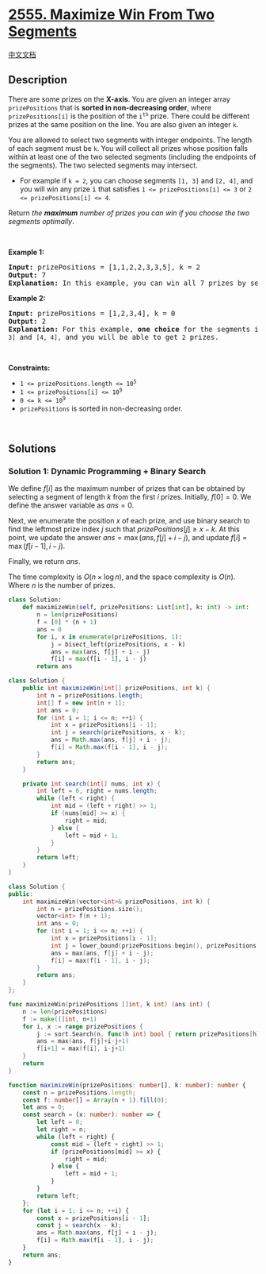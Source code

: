 # [2555. Maximize Win From Two Segments](https://leetcode.com/problems/maximize-win-from-two-segments)

[中文文档](/solution/2500-2599/2555.Maximize%20Win%20From%20Two%20Segments/README.md)

<!-- tags:Array,Binary Search,Sliding Window -->

<!-- difficulty:Medium -->

## Description

<p>There are some prizes on the <strong>X-axis</strong>. You are given an integer array <code>prizePositions</code> that is <strong>sorted in non-decreasing order</strong>, where <code>prizePositions[i]</code> is the position of the <code>i<sup>th</sup></code> prize. There could be different prizes at the same position on the line. You are also given an integer <code>k</code>.</p>

<p>You are allowed to select two segments with integer endpoints. The length of each segment must be <code>k</code>. You will collect all prizes whose position falls within at least one of the two selected segments (including the endpoints of the segments). The two selected segments may intersect.</p>

<ul>
	<li>For example if <code>k = 2</code>, you can choose segments <code>[1, 3]</code> and <code>[2, 4]</code>, and you will win any prize <font face="monospace">i</font> that satisfies <code>1 &lt;= prizePositions[i] &lt;= 3</code> or <code>2 &lt;= prizePositions[i] &lt;= 4</code>.</li>
</ul>

<p>Return <em>the <strong>maximum</strong> number of prizes you can win if you choose the two segments optimally</em>.</p>

<p>&nbsp;</p>
<p><strong class="example">Example 1:</strong></p>

<pre>
<strong>Input:</strong> prizePositions = [1,1,2,2,3,3,5], k = 2
<strong>Output:</strong> 7
<strong>Explanation:</strong> In this example, you can win all 7 prizes by selecting two segments [1, 3] and [3, 5].
</pre>

<p><strong class="example">Example 2:</strong></p>

<pre>
<strong>Input:</strong> prizePositions = [1,2,3,4], k = 0
<strong>Output:</strong> 2
<strong>Explanation:</strong> For this example, <strong>one choice</strong> for the segments is <code>[3, 3]</code> and <code>[4, 4],</code> and you will be able to get <code>2</code> prizes. 
</pre>

<p>&nbsp;</p>
<p><strong>Constraints:</strong></p>

<ul>
	<li><code>1 &lt;= prizePositions.length &lt;= 10<sup>5</sup></code></li>
	<li><code>1 &lt;= prizePositions[i] &lt;= 10<sup>9</sup></code></li>
	<li><code>0 &lt;= k &lt;= 10<sup>9</sup> </code></li>
	<li><code>prizePositions</code> is sorted in non-decreasing order.</li>
</ul>

<p>&nbsp;</p>
<style type="text/css">.spoilerbutton {display:block; border:dashed; padding: 0px 0px; margin:10px 0px; font-size:150%; font-weight: bold; color:#000000; background-color:cyan; outline:0; 
}
.spoiler {overflow:hidden;}
.spoiler > div {-webkit-transition: all 0s ease;-moz-transition: margin 0s ease;-o-transition: all 0s ease;transition: margin 0s ease;}
.spoilerbutton[value="Show Message"] + .spoiler > div {margin-top:-500%;}
.spoilerbutton[value="Hide Message"] + .spoiler {padding:5px;}
</style>

## Solutions

### Solution 1: Dynamic Programming + Binary Search

We define $f[i]$ as the maximum number of prizes that can be obtained by selecting a segment of length $k$ from the first $i$ prizes. Initially, $f[0] = 0$. We define the answer variable as $ans = 0$.

Next, we enumerate the position $x$ of each prize, and use binary search to find the leftmost prize index $j$ such that $prizePositions[j] \geq x - k$. At this point, we update the answer $ans = \max(ans, f[j] + i - j)$, and update $f[i] = \max(f[i - 1], i - j)$.

Finally, we return $ans$.

The time complexity is $O(n \times \log n)$, and the space complexity is $O(n)$. Where $n$ is the number of prizes.

<!-- tabs:start -->

```python
class Solution:
    def maximizeWin(self, prizePositions: List[int], k: int) -> int:
        n = len(prizePositions)
        f = [0] * (n + 1)
        ans = 0
        for i, x in enumerate(prizePositions, 1):
            j = bisect_left(prizePositions, x - k)
            ans = max(ans, f[j] + i - j)
            f[i] = max(f[i - 1], i - j)
        return ans
```

```java
class Solution {
    public int maximizeWin(int[] prizePositions, int k) {
        int n = prizePositions.length;
        int[] f = new int[n + 1];
        int ans = 0;
        for (int i = 1; i <= n; ++i) {
            int x = prizePositions[i - 1];
            int j = search(prizePositions, x - k);
            ans = Math.max(ans, f[j] + i - j);
            f[i] = Math.max(f[i - 1], i - j);
        }
        return ans;
    }

    private int search(int[] nums, int x) {
        int left = 0, right = nums.length;
        while (left < right) {
            int mid = (left + right) >> 1;
            if (nums[mid] >= x) {
                right = mid;
            } else {
                left = mid + 1;
            }
        }
        return left;
    }
}
```

```cpp
class Solution {
public:
    int maximizeWin(vector<int>& prizePositions, int k) {
        int n = prizePositions.size();
        vector<int> f(n + 1);
        int ans = 0;
        for (int i = 1; i <= n; ++i) {
            int x = prizePositions[i - 1];
            int j = lower_bound(prizePositions.begin(), prizePositions.end(), x - k) - prizePositions.begin();
            ans = max(ans, f[j] + i - j);
            f[i] = max(f[i - 1], i - j);
        }
        return ans;
    }
};
```

```go
func maximizeWin(prizePositions []int, k int) (ans int) {
	n := len(prizePositions)
	f := make([]int, n+1)
	for i, x := range prizePositions {
		j := sort.Search(n, func(h int) bool { return prizePositions[h] >= x-k })
		ans = max(ans, f[j]+i-j+1)
		f[i+1] = max(f[i], i-j+1)
	}
	return
}
```

```ts
function maximizeWin(prizePositions: number[], k: number): number {
    const n = prizePositions.length;
    const f: number[] = Array(n + 1).fill(0);
    let ans = 0;
    const search = (x: number): number => {
        let left = 0;
        let right = n;
        while (left < right) {
            const mid = (left + right) >> 1;
            if (prizePositions[mid] >= x) {
                right = mid;
            } else {
                left = mid + 1;
            }
        }
        return left;
    };
    for (let i = 1; i <= n; ++i) {
        const x = prizePositions[i - 1];
        const j = search(x - k);
        ans = Math.max(ans, f[j] + i - j);
        f[i] = Math.max(f[i - 1], i - j);
    }
    return ans;
}
```

<!-- tabs:end -->

<!-- end -->
